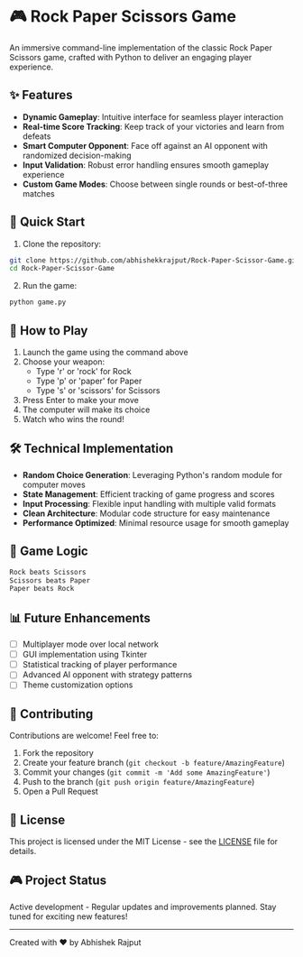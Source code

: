 # 🎮 Rock Paper Scissors Game

An immersive command-line implementation of the classic Rock Paper Scissors game, crafted with Python to deliver an engaging player experience.

## ✨ Features

- **Dynamic Gameplay**: Intuitive interface for seamless player interaction
- **Real-time Score Tracking**: Keep track of your victories and learn from defeats
- **Smart Computer Opponent**: Face off against an AI opponent with randomized decision-making
- **Input Validation**: Robust error handling ensures smooth gameplay experience
- **Custom Game Modes**: Choose between single rounds or best-of-three matches

## 🚀 Quick Start

1. Clone the repository:
```bash
git clone https://github.com/abhishekkrajput/Rock-Paper-Scissor-Game.git
cd Rock-Paper-Scissor-Game
```

2. Run the game:
```bash
python game.py
```

## 🎯 How to Play

1. Launch the game using the command above
2. Choose your weapon:
   - Type 'r' or 'rock' for Rock
   - Type 'p' or 'paper' for Paper
   - Type 's' or 'scissors' for Scissors
3. Press Enter to make your move
4. The computer will make its choice
5. Watch who wins the round!

## 🛠️ Technical Implementation

- **Random Choice Generation**: Leveraging Python's random module for computer moves
- **State Management**: Efficient tracking of game progress and scores
- **Input Processing**: Flexible input handling with multiple valid formats
- **Clean Architecture**: Modular code structure for easy maintenance
- **Performance Optimized**: Minimal resource usage for smooth gameplay

## 🎨 Game Logic

```python
Rock beats Scissors
Scissors beats Paper
Paper beats Rock
```

## 📊 Future Enhancements

- [ ] Multiplayer mode over local network
- [ ] GUI implementation using Tkinter
- [ ] Statistical tracking of player performance
- [ ] Advanced AI opponent with strategy patterns
- [ ] Theme customization options

## 🤝 Contributing

Contributions are welcome! Feel free to:
1. Fork the repository
2. Create your feature branch (`git checkout -b feature/AmazingFeature`)
3. Commit your changes (`git commit -m 'Add some AmazingFeature'`)
4. Push to the branch (`git push origin feature/AmazingFeature`)
5. Open a Pull Request

## 📝 License

This project is licensed under the MIT License - see the [LICENSE](LICENSE) file for details.

## 🎮 Project Status

Active development - Regular updates and improvements planned. Stay tuned for exciting new features!

---
Created with ❤️ by Abhishek Rajput
